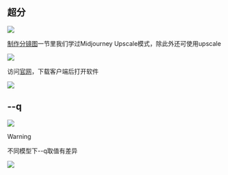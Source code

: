 ## 超分

![](https://file.iglooblog.top/ai/%E6%88%AA%E5%B1%8F2025-07-20%2015.09.02.png)

[制作分镜图](/ai/o5pl0tam/)一节里我们学过Midjourney Upscale模式，除此外还可使用upscale

![](https://file.iglooblog.top/ai/%E6%88%AA%E5%B1%8F2025-07-20%2015.00.37.png)

访问[官网](https://upscayl.org)，下载客户端后打开软件

![](https://file.iglooblog.top/ai/%E6%88%AA%E5%B1%8F2025-07-20%2015.04.21.png)

## --q

![](https://file.iglooblog.top/ai/%E6%88%AA%E5%B1%8F2025-07-20%2015.09.32.png)

> [!warning]
>
> 不同模型下--q取值有差异

![](https://file.iglooblog.top/ai/%E6%88%AA%E5%B1%8F2025-07-20%2015.12.53.png)